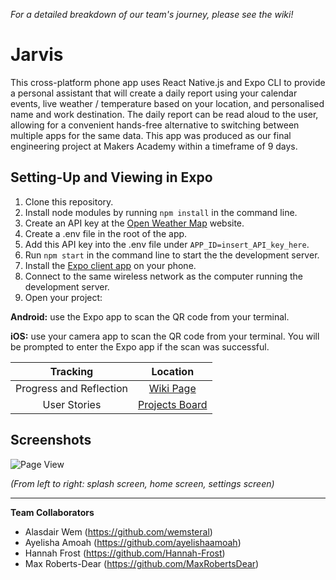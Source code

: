 *For a detailed breakdown of our team's journey, please see the wiki!*

# Jarvis #

  This cross-platform phone app uses React Native.js and Expo CLI to provide a personal assistant that will create a daily report using your calendar events, live weather / temperature based on your location, and personalised name and work destination. The daily report can be read aloud to the user, allowing for a convenient hands-free alternative to switching between multiple apps for the same data. This app was produced as our final engineering project at Makers Academy within a timeframe of 9 days.

## Setting-Up and Viewing in Expo
1. Clone this repository.
2. Install node modules by running `npm install` in the command line.
3. Create an API key at the [Open Weather Map](https://openweathermap.org/forecast5) website.
4. Create a .env file in the root of the app.
5. Add this API key into the .env file under `APP_ID=insert_API_key_here`.
6. Run `npm start` in the command line to start the the development server.
7. Install the [Expo client app](https://expo.io/) on your phone.
8. Connect to the same wireless network as the computer running the development server.
9. Open your project:

**Android:** use the Expo app to scan the QR code from your terminal.

**iOS:** use your camera app to scan the QR code from your terminal. You will be prompted to enter the Expo app if the scan was successful.

| Tracking     | Location |
|:-----------:|:-------------:|
| Progress and Reflection | [Wiki Page](https://github.com/Hannah-Frost/Jarvis-App/wiki) |
| User Stories | [Projects Board](https://github.com/Hannah-Frost/Jarvis-App/projects/1) |

## Screenshots
![Page View](https://github.com/Hannah-Frost/Jarvis-App/blob/master/assets/images/jarvis-view.png)

<i>(From left to right: splash screen, home screen, settings screen)</i>

---
**Team Collaborators**

* Alasdair Wem (https://github.com/wemsteral)
* Ayelisha Amoah (https://github.com/ayelishaamoah)
* Hannah Frost (https://github.com/Hannah-Frost)
* Max Roberts-Dear (https://github.com/MaxRobertsDear)
